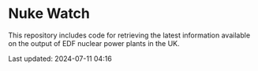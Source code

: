 # Nuke Watch

This repository includes code for retrieving the latest information available on the output of EDF nuclear power plants in the UK.

Last updated: 2024-07-11 04:16
